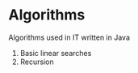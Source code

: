 Algorithms
==========

Algorithms used in IT written in Java

1. Basic linear searches
2. Recursion
